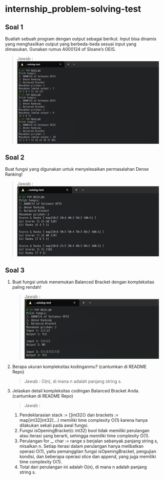 # internship_problem-solving-test

## Soal 1
Buatlah sebuah program dengan output sebagai berikut. Input bisa dinamis yang menghasilkan output yang berbeda-beda sesuai input yang dimasukan. Gunakan rumus A000124 of Sloane’s OEIS.
> Jawab : 
    ![App Screenshot](screenshots/soloanes.png)

## Soal 2
Buat fungsi yang digunakan untuk menyelesaikan permasalahan Dense Ranking!
> Jawab : 
    ![App Screenshot](screenshots/dense_ranking.png)

## Soal 3
1. Buat fungsi untuk menemukan Balanced Bracket dengan kompleksitas paling rendah!
    > Jawab : 
        ![App Screenshot](screenshots/balanced_bracket.png)
2. Berapa ukuran kompleksitas kodinganmu? (cantumkan di README Repo)
    > Jawab :  O(n), di mana n adalah panjang string s.
3. Jelaskan detail kompleksitas codingan Balanced Bracket Anda. (cantumkan di README Repo)
    > Jawab : 
    1. Pendeklarasian stack := []int32{} dan brackets := map[int32]int32{...} memiliki time complexity O(1) karena hanya dilakukan sekali pada awal fungsi.
    2. Fungsi isOpeningBracket(c int32) bool tidak memiliki perulangan atau iterasi yang berarti, sehingga memiliki time complexity O(1).
    3. Perulangan for _, char := range s berjalan sebanyak panjang string s, misalkan n. Setiap iterasi dalam perulangan hanya melibatkan operasi O(1), yaitu pemanggilan fungsi isOpeningBracket, pengujian kondisi, dan beberapa operasi slice dan append, yang juga memiliki time complexity O(1).
    4. Total dari perulangan ini adalah O(n), di mana n adalah panjang string s.
